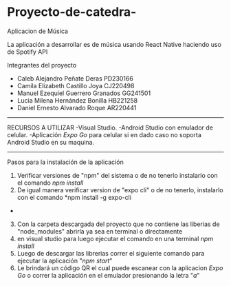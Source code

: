 # Proyecto-de-catedra-

Aplicacion de Música

La aplicación a desarrollar es de música usando React Native haciendo uso de Spotify API

Integrantes del proyecto

- Caleb Alejandro Peñate Deras       PD230166
- Camila Elizabeth Castillo Joya     CJ220498
- Manuel Ezequiel Guerrero Granados  GG241501
- Lucia Milena Hernández Bonilla     HB221258
- Daniel Ernesto Alvarado Roque      AR220441

******************************************************************************************************
RECURSOS A UTILIZAR
-Visual Studio.
-Android Studio con emulador de celular.
-Aplicación *Expo Go* para celular si en dado caso no soporta Android Studio en su maquina.

******************************************************************************************************
Pasos para la instalación de la aplicación

1. Verificar versiones de "npm" del sistema o de no tenerlo instalarlo con el comando *npm install*
2. De igual manera verificar version de "expo cli" o de no tenerlo, instalarlo con el comando *npm install -g expo-cli
*
3. Con la carpeta descargada del proyecto que no contiene las liberias de "node_modules" abrirla ya sea en terminal o directamente
4. en visual studio para luego ejecutar el comando en una terminal *npm install*
5. Luego de descargar las librerias correr el siguiente comando para ejecutar la aplicación "*npm start*"
6. Le brindará un código QR el cual puede escanear con la aplicacion *Expo Go* o correr la aplicación en el emulador presionando la letra "*a*"
